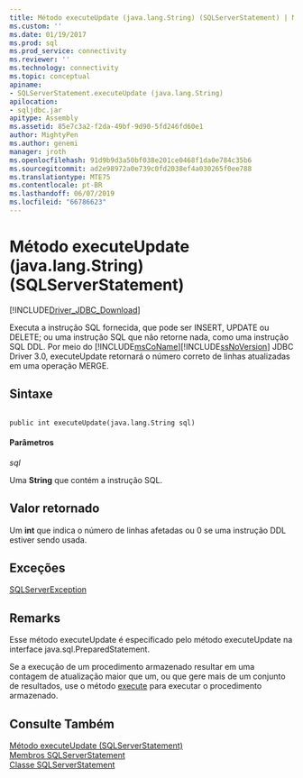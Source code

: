 ```yaml
---
title: Método executeUpdate (java.lang.String) (SQLServerStatement) | Microsoft Docs
ms.custom: ''
ms.date: 01/19/2017
ms.prod: sql
ms.prod_service: connectivity
ms.reviewer: ''
ms.technology: connectivity
ms.topic: conceptual
apiname:
- SQLServerStatement.executeUpdate (java.lang.String)
apilocation:
- sqljdbc.jar
apitype: Assembly
ms.assetid: 85e7c3a2-f2da-49bf-9d90-5fd246fd60e1
author: MightyPen
ms.author: genemi
manager: jroth
ms.openlocfilehash: 91d9b9d3a50bf038e201ce0468f1da0e784c35b6
ms.sourcegitcommit: ad2e98972a0e739c0fd2038ef4a030265f0ee788
ms.translationtype: MTE75
ms.contentlocale: pt-BR
ms.lasthandoff: 06/07/2019
ms.locfileid: "66786623"
---
```

# <a name="executeupdate-method-javalangstring-sqlserverstatement"></a>Método executeUpdate (java.lang.String) (SQLServerStatement)
[!INCLUDE[Driver_JDBC_Download](../../../includes/driver_jdbc_download.md)]

  Executa a instrução SQL fornecida, que pode ser INSERT, UPDATE ou DELETE; ou uma instrução SQL que não retorne nada, como uma instrução SQL DDL. Por meio do [!INCLUDE[msCoName](../../../includes/msconame_md.md)][!INCLUDE[ssNoVersion](../../../includes/ssnoversion-md.md)] JDBC Driver 3.0, executeUpdate retornará o número correto de linhas atualizadas em uma operação MERGE.  
  
## <a name="syntax"></a>Sintaxe  
  
```  
  
public int executeUpdate(java.lang.String sql)  
```  
  
#### <a name="parameters"></a>Parâmetros  
 *sql*  
  
 Uma **String** que contém a instrução SQL.  
  
## <a name="return-value"></a>Valor retornado  
 Um **int** que indica o número de linhas afetadas ou 0 se uma instrução DDL estiver sendo usada.  
  
## <a name="exceptions"></a>Exceções  
 [SQLServerException](../../../connect/jdbc/reference/sqlserverexception-class.md)  
  
## <a name="remarks"></a>Remarks  
 Esse método executeUpdate é especificado pelo método executeUpdate na interface java.sql.PreparedStatement.  
  
 Se a execução de um procedimento armazenado resultar em uma contagem de atualização maior que um, ou que gere mais de um conjunto de resultados, use o método [execute](../../../connect/jdbc/reference/execute-method-sqlserverstatement.md) para executar o procedimento armazenado.  
  
## <a name="see-also"></a>Consulte Também  
 [Método executeUpdate &#40;SQLServerStatement&#41;](../../../connect/jdbc/reference/executeupdate-method-sqlserverstatement.md)   
 [Membros SQLServerStatement](../../../connect/jdbc/reference/sqlserverstatement-members.md)   
 [Classe SQLServerStatement](../../../connect/jdbc/reference/sqlserverstatement-class.md)  
  
  
